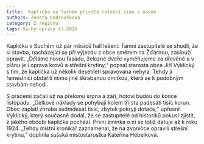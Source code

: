 ```yaml
---
title:  Kaplička na Suchém přivítá letošní zimu v novém
authors: Žaneta Ondroušková
category: Z regionu
tags: Suchý opravy 43-2013
---
```


Kapličku v Suchém už pár měsíců halí lešení. Tamní zastupitelé se shodli, že si stavba, nacházející se při výjezdu z obce směrem na Žďárnou, zaslouží opravit. „Děláme novou fasádu, železné dveře vyměňujeme za dřevěné a v plánu je i oprava krovů a střešní krytiny,“ popsal starosta obce Jiří Vyklický s tím, že kaplička už několik desetiletí spravovaná nebyla. Tehdy ji řemeslníci obdařili mimo jiné škrabanou omítkou, která se k podobným stavbám nehodí. 

S pracemi začali už na přelomu srpna a září, hotoví budou do konce listopadu. „Celkové náklady se pohybují kolem tři sta padesáti tisíc korun. Obec zaplatí zhruba sedmdesát tisíc, zbytek pokryjí dotace,“ upřesnil Vyklický, který současně dodal, že se zastupitelé od historiků pokusí zjistit, z jakého období kaplička pochází. První zmínka o ní se totiž datuje až  k roku 1924. „Tehdy místní kronikář zaznamenal, že na zvoničce opravili střešní krytinu,“ doplnila sušská místostarostka Kateřina Hebelková.